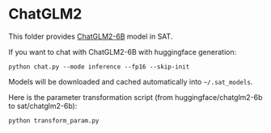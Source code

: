 # ChatGLM2

This folder provides [ChatGLM2-6B](https://github.com/THUDM/ChatGLM2-6B) model in SAT.

If you want to chat with ChatGLM2-6B with huggingface generation:

```
python chat.py --mode inference --fp16 --skip-init
```

Models will be downloaded and cached automatically into `~/.sat_models`.

Here is the parameter transformation script (from huggingface/chatglm2-6b to sat/chatglm2-6b):

```
python transform_param.py
```